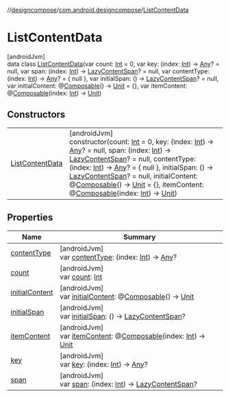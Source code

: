 //[designcompose](../../../index.md)/[com.android.designcompose](../index.md)/[ListContentData](index.md)

# ListContentData

[androidJvm]\
data class [ListContentData](index.md)(var count: [Int](https://kotlinlang.org/api/latest/jvm/stdlib/kotlin/-int/index.html) = 0, var key: (index: [Int](https://kotlinlang.org/api/latest/jvm/stdlib/kotlin/-int/index.html)) -&gt; [Any](https://kotlinlang.org/api/latest/jvm/stdlib/kotlin/-any/index.html)? = null, var span: (index: [Int](https://kotlinlang.org/api/latest/jvm/stdlib/kotlin/-int/index.html)) -&gt; [LazyContentSpan](../-lazy-content-span/index.md)? = null, var contentType: (index: [Int](https://kotlinlang.org/api/latest/jvm/stdlib/kotlin/-int/index.html)) -&gt; [Any](https://kotlinlang.org/api/latest/jvm/stdlib/kotlin/-any/index.html)? = { null }, var initialSpan: () -&gt; [LazyContentSpan](../-lazy-content-span/index.md)? = null, var initialContent: @[Composable](https://developer.android.com/reference/kotlin/androidx/compose/runtime/Composable.html)() -&gt; [Unit](https://kotlinlang.org/api/latest/jvm/stdlib/kotlin/-unit/index.html) = {}, var itemContent: @[Composable](https://developer.android.com/reference/kotlin/androidx/compose/runtime/Composable.html)(index: [Int](https://kotlinlang.org/api/latest/jvm/stdlib/kotlin/-int/index.html)) -&gt; [Unit](https://kotlinlang.org/api/latest/jvm/stdlib/kotlin/-unit/index.html))

## Constructors

| | |
|---|---|
| [ListContentData](-list-content-data.md) | [androidJvm]<br>constructor(count: [Int](https://kotlinlang.org/api/latest/jvm/stdlib/kotlin/-int/index.html) = 0, key: (index: [Int](https://kotlinlang.org/api/latest/jvm/stdlib/kotlin/-int/index.html)) -&gt; [Any](https://kotlinlang.org/api/latest/jvm/stdlib/kotlin/-any/index.html)? = null, span: (index: [Int](https://kotlinlang.org/api/latest/jvm/stdlib/kotlin/-int/index.html)) -&gt; [LazyContentSpan](../-lazy-content-span/index.md)? = null, contentType: (index: [Int](https://kotlinlang.org/api/latest/jvm/stdlib/kotlin/-int/index.html)) -&gt; [Any](https://kotlinlang.org/api/latest/jvm/stdlib/kotlin/-any/index.html)? = { null }, initialSpan: () -&gt; [LazyContentSpan](../-lazy-content-span/index.md)? = null, initialContent: @[Composable](https://developer.android.com/reference/kotlin/androidx/compose/runtime/Composable.html)() -&gt; [Unit](https://kotlinlang.org/api/latest/jvm/stdlib/kotlin/-unit/index.html) = {}, itemContent: @[Composable](https://developer.android.com/reference/kotlin/androidx/compose/runtime/Composable.html)(index: [Int](https://kotlinlang.org/api/latest/jvm/stdlib/kotlin/-int/index.html)) -&gt; [Unit](https://kotlinlang.org/api/latest/jvm/stdlib/kotlin/-unit/index.html)) |

## Properties

| Name | Summary |
|---|---|
| [contentType](content-type.md) | [androidJvm]<br>var [contentType](content-type.md): (index: [Int](https://kotlinlang.org/api/latest/jvm/stdlib/kotlin/-int/index.html)) -&gt; [Any](https://kotlinlang.org/api/latest/jvm/stdlib/kotlin/-any/index.html)? |
| [count](count.md) | [androidJvm]<br>var [count](count.md): [Int](https://kotlinlang.org/api/latest/jvm/stdlib/kotlin/-int/index.html) |
| [initialContent](initial-content.md) | [androidJvm]<br>var [initialContent](initial-content.md): @[Composable](https://developer.android.com/reference/kotlin/androidx/compose/runtime/Composable.html)() -&gt; [Unit](https://kotlinlang.org/api/latest/jvm/stdlib/kotlin/-unit/index.html) |
| [initialSpan](initial-span.md) | [androidJvm]<br>var [initialSpan](initial-span.md): () -&gt; [LazyContentSpan](../-lazy-content-span/index.md)? |
| [itemContent](item-content.md) | [androidJvm]<br>var [itemContent](item-content.md): @[Composable](https://developer.android.com/reference/kotlin/androidx/compose/runtime/Composable.html)(index: [Int](https://kotlinlang.org/api/latest/jvm/stdlib/kotlin/-int/index.html)) -&gt; [Unit](https://kotlinlang.org/api/latest/jvm/stdlib/kotlin/-unit/index.html) |
| [key](key.md) | [androidJvm]<br>var [key](key.md): (index: [Int](https://kotlinlang.org/api/latest/jvm/stdlib/kotlin/-int/index.html)) -&gt; [Any](https://kotlinlang.org/api/latest/jvm/stdlib/kotlin/-any/index.html)? |
| [span](span.md) | [androidJvm]<br>var [span](span.md): (index: [Int](https://kotlinlang.org/api/latest/jvm/stdlib/kotlin/-int/index.html)) -&gt; [LazyContentSpan](../-lazy-content-span/index.md)? |
